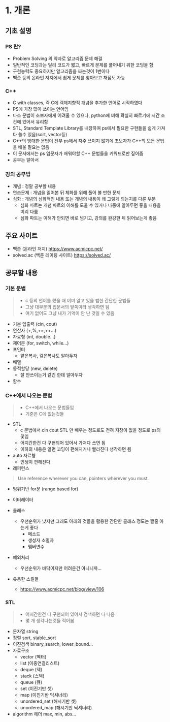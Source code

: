 # 1. 개론
## 기초 설명
### PS 란?
* Problem Solving 의 약자로 알고리즘 문제 해결
* 일반적인 코딩과는 달리 코드가 짧고, 빠르게 문제를 풀어내기 위한 코딩을 함
* 구현능력도 중요하지만 알고리즘을 짜는것이 1번이다
* 백준 등의 온라인 저지에서 쉽게 문제를 찾아보고 채점도 가능

### C++
* C with classes, 즉 C에 객체지향적 개념을 추가한 언어로 시작하였다
* PS에 가장 많이 쓰이는 언어임
* 다소 문법이 초보자에게 어려울 수 있으나, python에 비해 확실히 빠르기에 시간 조건에 있어서 유리함
* STL, Standard Template Library를 내장하여 ps에서 필요한 구현들을 쉽게 가져다 쓸수 있음(sort, vector등)
* C++의 방대한 문법이 전부 ps에서 자주 쓰이지 않기에 초보자가 C++의 모든 문법을 배울 필요는 없음
* 이 문서에서는 ps 입문자가 배워야할 C++ 문법들을 키워드로만 짚어줌
* 공부는 알아서

### 강의 공부법
* 개념 :  정말 공부할 내용
* 연습문제 : 개념을 읽어본 뒤 체화를 위해 풀어 볼 만한 문제
* 심화 : 개념의 심화적인 내용 또는 개념의 내용이 왜 그렇게 되는지를 다룬 부분
    * 심화 파트는 개념 파트의 이해를 도울 수 있거나 나중에 알아두면 좋을 내용을 미리 다룸
    * 심화 파트는 이해가 안되면 바로 넘기고, 강의를 완강한 뒤 읽어보는게 좋음

## 주요 사이트
* 백준 (온라인 저지) https://www.acmicpc.net/
* solved.ac (백준 레이팅 사이트) https://solved.ac/

## 공부할 내용
### 기본 문법
> * c 등의 언어를 했을 때 이미 알고 있을 법한 간단한 문법들
> * 그냥 대부분의 입문서의 앞쪽이라 생각하면 됨
> * 여기 없어도 그냥 내가 기억이 안 난 것일 수 있음
* 기본 입출력 (cin, cout)
* 연산자 (+,%,+=,++...)
* 자료형 (int, double...)
* 제어문 (for, switch, while...)
* 포인터
    * 얕은복사, 깊은복사도 알아두자
* 배열
* 동적할당 (new, delete)
    * 잘 안쓰이는거 같긴 한데 알아두자
* 함수

### C++에서 나오는 문법
> * C++에서 나오는 문법들임
>* 기준은 C에 없는것들
* STL
    * c 문법에서 cin cout STL 만 배우는 정도로도 전혀 지장이 없을 정도로 ps의 꽃임
    * 어지간한건 다 구현되어 있어서 가져다 쓰면 됨
    * 이하의 내용은 알면 코딩이 편해지거나 빨라진다 생각하면 됨
* auto 자료형
    * 인생이 편해진다
* 레퍼런스
> Use reference wherever you can, pointers wherever you must.
* 범위기반 for문 (range based for)
* 이터레이터
* 클래스
    * 우선순위가 낮지만 그래도 아래의 것들을 활용한 간단한 클래스 정도는 짤줄 아는게 좋다
        * 메소드
        * 생성자 소멸자
        * 멤버변수
* 예외처리
    * 우선순위가 바닥이지만 어려운건 아니니까...

* 유용한 스킬들
    * https://www.acmicpc.net/blog/view/106

### STL
> * 어지간한건 다 구현되어 있어서 검색하면 다 나옴
> * 몇 개 생각나는것들 적어봄
* 문자열 string
* 정렬 sort, stable_sort
* 이진검색 binary_search, lower_bound...
* 자료구조 
    * vector (벡터)
    * list (이중연결리스트)
    * deque (덱)
    * stack (스택)
    * queue (큐)
    * set (이진기반 셋)
    * map (이진기반 딕셔너리)
    * unordered_set (해시기반 셋)
    * unordered_map (해시기반 딕셔너리)
* algorithm 헤더 max, min, abs...

